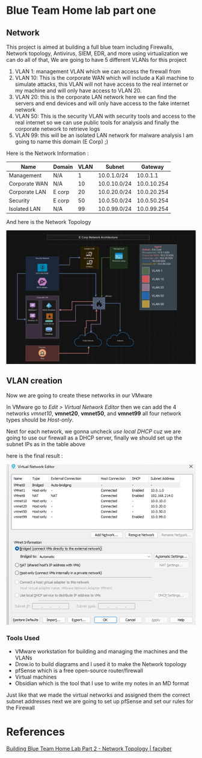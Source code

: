 # Blue Team Home lab part one 

## Network 


This project is aimed at building a full blue team including Firewalls, Network topology, Antivirus, SIEM, EDR, and more 
using virtualization we can do all of that,
We are going to have 5 different VLANs for this project 

1. VLAN 1: management VLAN which we can access the firewall from 
2. VLAN 10: This is the corporate WAN which will include a Kali machine to simulate attacks, this VLAN will not have access to the real internet or my machine and will only have access to VLAN 20.
3. VLAN 20: this is the corporate LAN network here we can find the servers and end devices and will only have access to the fake internet network
4. VLAN 50: This is the security VLAN with security tools and access to the real internet so we can use public tools for analysis and finally the corporate network to retrieve logs 
5. VLAN 99: this will be an isolated LAN network for malware analysis
I am going to name this domain (E Corp) ;)

Here is the Network Information : 

| Name          | Domain | VLAN | Subnet       | Gateway     |
| ------------- | ------ | ---- | ------------ | ----------- |
| Management    | N/A    | 1    | 10.0.1.0/24  | 10.0.1.1    |
| Corporate WAN | N/A    | 10   | 10.0.10.0/24 | 10.0.10.254 |
| Corporate LAN | E corp | 20   | 10.0.20.0/24 | 10.0.20.254 |
| Security      | E corp | 50   | 10.0.50.0/24 | 10.0.50.254 |
| Isolated LAN  | N/A    | 99   | 10.0.99.0/24 | 10.0.99.254 |

And here is the Network Topology   

![NetworkTopology](/Attachment/Image14.png "E Corp Network topology")

## VLAN creation 

Now we are going to create these networks in our VMware

In VMware go to _Edit > Virtual Network Editor_ then we can add the 4 networks *vmnet10*, **vmnet20**, **vmnet50**, and **vmnet99** all four network types should be *Host-only*.

Next for each network, we gonna uncheck *use local DHCP* cuz we are going to use our firewall as a DHCP server, finally we should set up the subnet IPs as in the table above 

here is the final result : 

![Virtual Network Editor](/Attachment/Image01.png "Virtual Networks")
### Tools Used

- VMware workstation for building and managing the machines and the VLANs
- Drow.io to build diagrams and I used it to make the Network topology
- pfSense which is a free open-source router/firewall
- Virtual machines
- Obsidian which is the tool that I use to write my notes in an MD format
  
Just like that we made the virtual networks and assigned them the correct subnet addresses next we are going to set up pfSense and set our rules for the Firewall

# References 
[Building Blue Team Home Lab Part 2 - Network Topology | facyber](https://facyber.me/posts/blue-team-lab-guide-part-2/)


